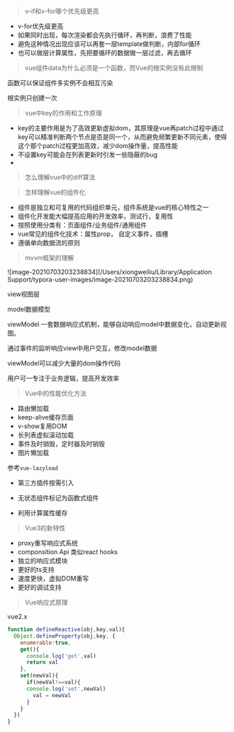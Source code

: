 > v-if和v-for哪个优先级更高

- v-for优先级更高
- 如果同时出现，每次渲染都会先执行循环，再判断，浪费了性能
- 避免这种情况出现应该可以再套一层template做判断，内部for循环
- 也可以做层计算属性，先把要循环的数据做一层过滤，再去循环



> vue组件data为什么必须是一个函数，而Vue的根实例没有此限制

函数可以保证组件多实例不会相互污染

根实例只创建一次



> vue中key的作用和工作原理

- key的主要作用是为了高效更新虚拟dom，其原理是vue再patch过程中通过key可以精准判断两个节点是否是同一个，从而避免频繁更新不同元素，使得这个那个patch过程更加高效，减少dom操作量，提高性能
- 不设置key可能会在列表更新时引发一些隐蔽的bug
- 



> 怎么理解vue中的diff算法



> 怎样理解vue的组件化

- 组件是独立和可复用的代码组织单元，组件系统是vue的核心特性之一
- 组件化开发能大幅提高应用的开发效率，测试行，复用性
- 按照使用分类有：页面组件/业务组件/通用组件
- vue常见的组件化技术：属性prop， 自定义事件，插槽
- 遵循单向数据流的原则



> mvvm框架的理解

![image-20210703203238834](/Users/xiongweiliu/Library/Application Support/typora-user-images/image-20210703203238834.png)

view视图层

model数据模型

viewModel 一套数据响应式机制，能够自动响应model中数据变化，自动更新视图。

通过事件的监听响应view中用户交互，修改model数据

viewModel可以减少大量的dom操作代码

用户可一专注于业务逻辑，提高开发效率



> Vue中的性能优化方法

- 路由懒加载
- keep-alive缓存页面
- v-show复用DOM
- 长列表虚拟滚动加载
- 事件及时销毁，定时器及时销毁
- 图片懒加载 

参考`vue-lazyload`

- 第三方插件按需引入

- 无状态组件标记为函数式组件

- 利用计算属性缓存



> Vue3的新特性

- proxy重写响应式系统
- componsition Api 类似react hooks
- 独立的响应式模块
- 更好的ts支持
- 速度更快，虚拟DOM重写
- 更好的调试支持



> Vue响应式原理

vue2.x

```js
function defineReactive(obj,key,val){
  Object.defineProperty(obj,key, {
    enumerable:true,
    get(){
      console.log('get',val)
      return val
    },
    set(newVal){
      if(newVal!==val){
      console.log('set',newVal)
        val = newVal
      }
    }
  })
}
```

